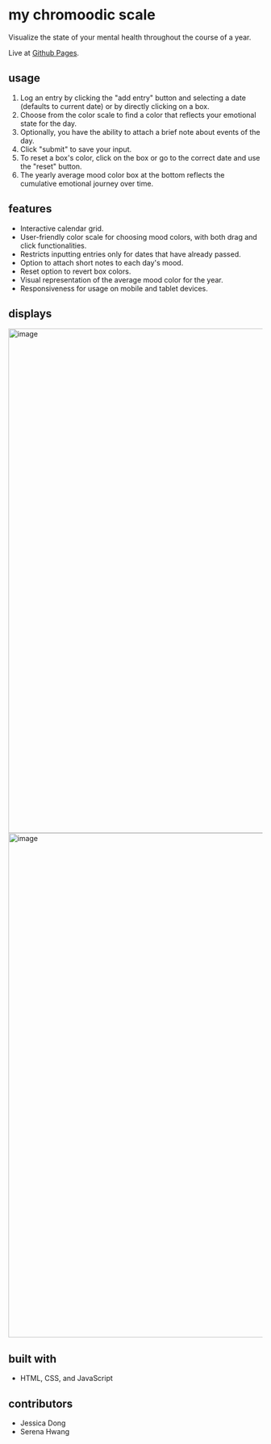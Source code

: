 # my chromoodic scale
Visualize the state of your mental health throughout the course of a year.

Live at [Github Pages](https://theheisenbugs.github.io/mood-board/).

## usage
1. Log an entry by clicking the "add entry" button and selecting a date (defaults to current date) or by directly clicking on a box.
2. Choose from the color scale to find a color that reflects your emotional state for the day.
3. Optionally, you have the ability to attach a brief note about events of the day.
4. Click "submit" to save your input.
5. To reset a box's color, click on the box or go to the correct date and use the "reset" button.
6. The yearly average mood color box at the bottom reflects the cumulative emotional journey over time.
   
## features
- Interactive calendar grid.
- User-friendly color scale for choosing mood colors, with both drag and click functionalities.
- Restricts inputting entries only for dates that have already passed.
- Option to attach short notes to each day's mood.
- Reset option to revert box colors.
- Visual representation of the average mood color for the year.
- Responsiveness for usage on mobile and tablet devices.

## displays
<img width="1000" alt="image" src="https://github.com/theheisenbugs/mood-board/assets/106443799/4162c6a1-1071-4b4a-8a37-e36514cc5fe3">
<img width="1000" alt="image" src="https://github.com/theheisenbugs/mood-board/assets/106443799/181b4f1d-7170-4874-9942-dbef9a6c6876">

## built with
- HTML, CSS, and JavaScript

## contributors
- Jessica Dong
- Serena Hwang



